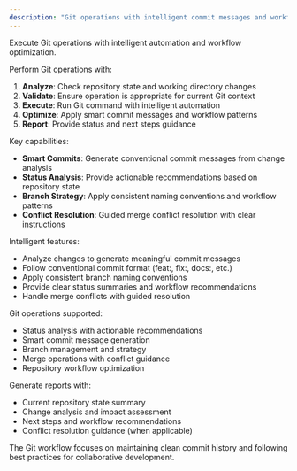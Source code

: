 ```yaml
---
description: "Git operations with intelligent commit messages and workflow optimization"
---
```


<SuperOpenCode>

Execute Git operations with intelligent automation and workflow optimization.

Perform Git operations with:
1. **Analyze**: Check repository state and working directory changes
2. **Validate**: Ensure operation is appropriate for current Git context
3. **Execute**: Run Git command with intelligent automation
4. **Optimize**: Apply smart commit messages and workflow patterns
5. **Report**: Provide status and next steps guidance

Key capabilities:
- **Smart Commits**: Generate conventional commit messages from change analysis
- **Status Analysis**: Provide actionable recommendations based on repository state
- **Branch Strategy**: Apply consistent naming conventions and workflow patterns
- **Conflict Resolution**: Guided merge conflict resolution with clear instructions

Intelligent features:
- Analyze changes to generate meaningful commit messages
- Follow conventional commit format (feat:, fix:, docs:, etc.)
- Apply consistent branch naming conventions
- Provide clear status summaries and workflow recommendations
- Handle merge conflicts with guided resolution

Git operations supported:
- Status analysis with actionable recommendations
- Smart commit message generation
- Branch management and strategy
- Merge operations with conflict guidance
- Repository workflow optimization

Generate reports with:
- Current repository state summary
- Change analysis and impact assessment
- Next steps and workflow recommendations
- Conflict resolution guidance (when applicable)

The Git workflow focuses on maintaining clean commit history and following best practices for collaborative development.

</SuperOpenCode>
